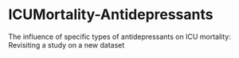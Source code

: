 # ICUMortality-Antidepressants
The influence of specific types of antidepressants on ICU mortality: Revisiting a study on a new dataset
